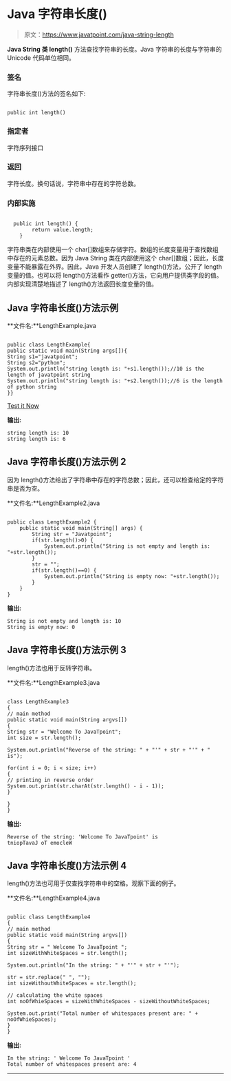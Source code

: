 # Java 字符串长度()

> 原文：<https://www.javatpoint.com/java-string-length>

**Java String 类 length()** 方法查找字符串的长度。Java 字符串的长度与字符串的 Unicode 代码单位相同。

### 签名

字符串长度()方法的签名如下:

```

public int length()

```

### 指定者

字符序列接口

### 返回

字符长度。换句话说，字符串中存在的字符总数。

### 内部实施

```

  public int length() {
        return value.length;
    }

```

字符串类在内部使用一个 char[]数组来存储字符。数组的长度变量用于查找数组中存在的元素总数。因为 Java String 类在内部使用这个 char[]数组；因此，长度变量不能暴露在外界。因此，Java 开发人员创建了 length()方法，公开了 length 变量的值。也可以将 length()方法看作 getter()方法，它向用户提供类字段的值。内部实现清楚地描述了 length()方法返回长度变量的值。

## Java 字符串长度()方法示例

**文件名:**LengthExample.java

```

public class LengthExample{
public static void main(String args[]){
String s1="javatpoint";
String s2="python";
System.out.println("string length is: "+s1.length());//10 is the length of javatpoint string
System.out.println("string length is: "+s2.length());//6 is the length of python string
}}

```

[Test it Now](https://www.javatpoint.com/opr/test.jsp?filename=LengthExample)

**输出:**

```
string length is: 10
string length is: 6

```

## Java 字符串长度()方法示例 2

因为 length()方法给出了字符串中存在的字符总数；因此，还可以检查给定的字符串是否为空。

**文件名:**LengthExample2.java

```

public class LengthExample2 {
	public static void main(String[] args) {
		String str = "Javatpoint";
		if(str.length()>0) {
			System.out.println("String is not empty and length is: "+str.length());
		}
		str = "";
		if(str.length()==0) {
			System.out.println("String is empty now: "+str.length());
		}
	}
}
```

**输出:**

```
String is not empty and length is: 10
String is empty now: 0

```

## Java 字符串长度()方法示例 3

length()方法也用于反转字符串。

**文件名:**LengthExample3.java

```

class LengthExample3 
{
// main method
public static void main(String argvs[])
{
String str = "Welcome To JavaTpoint";
int size = str.length();

System.out.println("Reverse of the string: " + "'" + str + "'" + " is");

for(int i = 0; i < size; i++)
{
// printing in reverse order
System.out.print(str.charAt(str.length() - i - 1));
}

}
}

```

**输出:**

```
Reverse of the string: 'Welcome To JavaTpoint' is
tniopTavaJ oT emocleW

```

## Java 字符串长度()方法示例 4

length()方法也可用于仅查找字符串中的空格。观察下面的例子。

**文件名:**LengthExample4.java

```

public class LengthExample4
{
// main method
public static void main(String argvs[])
{
String str = " Welcome To JavaTpoint ";
int sizeWithWhiteSpaces = str.length();

System.out.println("In the string: " + "'" + str + "'");

str = str.replace(" ", "");
int sizeWithoutWhiteSpaces = str.length();

// calculating the white spaces
int noOfWhieSpaces = sizeWithWhiteSpaces - sizeWithoutWhiteSpaces;

System.out.print("Total number of whitespaces present are: " + noOfWhieSpaces);
}
}

```

**输出:**

```
In the string: ' Welcome To JavaTpoint '
Total number of whitespaces present are: 4

```

* * *